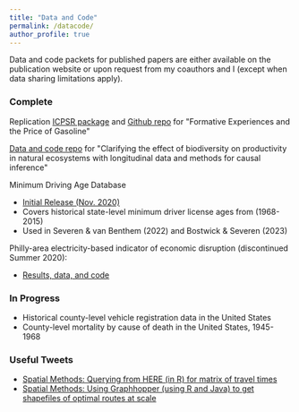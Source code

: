 ```yaml
---
title: "Data and Code"
permalink: /datacode/
author_profile: true
---
```


Data and code packets for published papers are either available on the publication website or upon request from my coauthors and I (except when data sharing limitations apply).

### Complete
Replication [ICPSR package](https://www.openicpsr.org/openicpsr/project/127261) and [Github repo](https://github.com/cseveren/FormativeExperiences) for "Formative Experiences and the Price of Gasoline"

[Data and code repo](https://github.com/LauraDee/NutNetCausalinf) for "Clarifying the effect of biodiversity on productivity in natural ecosystems with longitudinal data and methods for causal inference"

Minimum Driving Age Database
* [Initial Release (Nov. 2020)](https://github.com/cseveren/MinimumDrivingAgeDatabase)
* Covers historical state-level minimum driver license ages from (1968-2015)
* Used in Severen & van Benthem (2022) and Bostwick & Severen (2023)

Philly-area electricity-based indicator of economic disruption (discontinued Summer 2020):
* [Results, data, and code](https://github.com/cseveren/PA-Electricity-Economic-Disruption)


### In Progress
* Historical county-level vehicle registration data in the United States
* County-level mortality by cause of death in the United States, 1945-1968

### Useful Tweets
* [Spatial Methods: Querying from HERE (in R) for matrix of travel times](https://twitter.com/ChrisSeveren/status/1255944834201923586)
* [Spatial Methods: Using Graphhopper (using R and Java) to get shapefiles of optimal routes at scale](https://twitter.com/ChrisSeveren/status/1288167885739888640)

